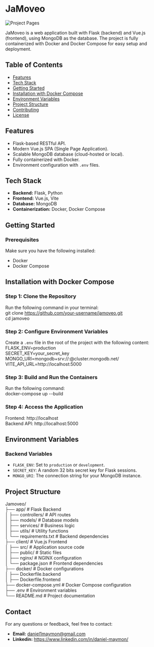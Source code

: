 # JaMoveo
![Project Pages](project-pages.jpg "Screenshot of Project Pages")


JaMoveo is a web application built with Flask (backend) and Vue.js (frontend), using MongoDB as the database. The project is fully containerized with Docker and Docker Compose for easy setup and deployment.

## **Table of Contents**

- [Features](#features)  
- [Tech Stack](#tech-stack)  
- [Getting Started](#getting-started)  
- [Installation with Docker Compose](#installation-with-docker-compose)  
- [Environment Variables](#environment-variables)  
- [Project Structure](#project-structure)  
- [Contributing](#contributing)  
- [License](#license)


## **Features**

- Flask-based RESTful API.  
- Modern Vue.js SPA (Single Page Application).  
- Scalable MongoDB database (cloud-hosted or local).  
- Fully containerized with Docker.  
- Environment configuration with `.env` files.


## **Tech Stack**

- **Backend:** Flask, Python  
- **Frontend:** Vue.js, Vite  
- **Database:** MongoDB  
- **Containerization:** Docker, Docker Compose


## **Getting Started**

### Prerequisites

Make sure you have the following installed:  
- Docker  
- Docker Compose


## **Installation with Docker Compose**

### **Step 1: Clone the Repository**  
Run the following command in your terminal:  
git clone https://github.com/your-username/jamoveo.git  
cd jamoveo  

### **Step 2: Configure Environment Variables**  
Create a `.env` file in the root of the project with the following content:  
FLASK_ENV=production  
SECRET_KEY=your_secret_key  
MONGO_URI=mongodb+srv://<username>:<password>@cluster.mongodb.net/<database>  
VITE_API_URL=http://localhost:5000  

### **Step 3: Build and Run the Containers**  
Run the following command:  
docker-compose up --build  

### **Step 4: Access the Application**  
Frontend: http://localhost  
Backend API: http://localhost:5000


## **Environment Variables**

### Backend Variables
- `FLASK_ENV`: Set to `production` or `development`.  
- `SECRET_KEY`: A random 32 bits secret key for Flask sessions.  
- `MONGO_URI`: The connection string for your MongoDB instance.  


## **Project Structure**

Jamoveo/  
├── app/                   # Flask Backend  
│   ├── controllers/       # API routes  
│   ├── models/            # Database models  
│   ├── services/          # Business logic  
│   ├── utils/             # Utility functions  
│   └── requirements.txt   # Backend dependencies  
├── client/                # Vue.js Frontend  
│   ├── src/               # Application source code  
│   ├── public/            # Static files  
│   ├── nginx/             # NGINX configuration  
│   └── package.json       # Frontend dependencies  
├── docker/                # Docker configurations  
│   ├── Dockerfile.backend  
│   ├── Dockerfile.frontend  
├── docker-compose.yml     # Docker Compose configuration  
├── .env                   # Environment variables  
└── README.md              # Project documentation


## **Contact**

For any questions or feedback, feel free to contact:  
- **Email:** daniel1maymon@gmail.com
- **Linkedin:** https://www.linkedin.com/in/daniel-maymon/

